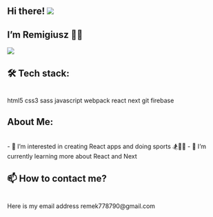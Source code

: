 ## Hi there! ![](https://user-images.githubusercontent.com/42378118/110234147-e3259600-7f4e-11eb-95be-0c4047144dea.gif)
## I’m Remigiusz 👨‍🎨

![](https://tenor.com/view/code-coding-programming-computer-science-programming-language-gif-16596559.gif)
<br/>

## 🛠️ Tech stack:
<br/>
html5 css3 sass javascript webpack react next git firebase

## About Me:
<br/>
- 👀 I’m interested in creating React apps and doing sports 🏂🤸‍♂️
- 🌱 I’m currently learning more about React and Next

## 📫 How to contact me?
<br/>
Here is my email address remek778790@gmail.com 
